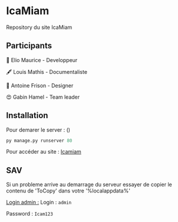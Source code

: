 # IcaMiam 
Repository du site IcaMiam
## Participants
👾 Elio Maurice - Developpeur

🖋️ Louis Mathis - Documentaliste

🦖 Antoine Frison - Designer

😍 Gabin Hamel - Team leader

## Installation

Pour demarer le server : ()
```python
py manage.py runserver 80
```
Pour accéder au site :
[Icamiam](http://127.0.0.1/)

## SAV
Si un probleme arrive au demarrage du serveur essayer de copier le contenu de 'ToCopy' dans votre '%localappdata%'

[Login admin :](http://127.0.0.1/admin)
Login : ```admin```

Password : ```Icam123```
